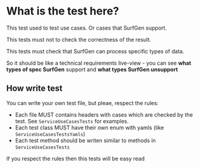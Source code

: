#  What is the test here?

This test used to test use cases. Or cases that SurfGen support.

This tests must not to check the correctness of the result.

This tests must check that SurfGen can process specific types of data.

So it should be like a technical requirements live-view - you can see **what types of spec SurfGen** support and **what types SurfGen unsupport**

## How write test

You can write your own test file, but pleae, respect the rules:
- Each file MUST contains headers with cases which are checked by the test. See `ServiceUseCasesTests` for examples.
- Each test class MUST have their own enum with yamls (like `ServiceUseCasesTestsYamls`)
- Each test method should be writen similar to methods in `ServiceUseCasesTests`

If you respect the rules then this tests will be easy read
